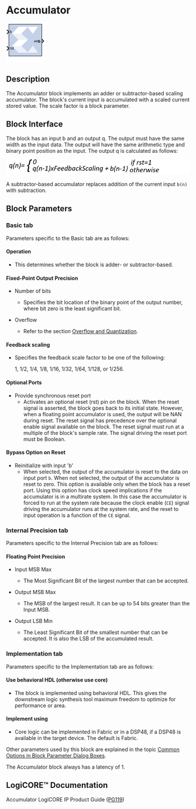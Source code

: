 # Accumulator


![](./Images/block.png)

## Description

The Accumulator block implements an adder or subtractor-based
scaling accumulator. The block's current input is accumulated with a scaled current stored
value. The scale factor is a block parameter.

## Block Interface

The block has an input b and an output q. The output must have the same
width as the input data. The output will have the same arithmetic type
and binary point position as the input. The output q is calculated as
follows:

  
![](./Images/caz1630484762781.png)  

A subtractor-based accumulator replaces addition of the current input
`b(n)` with subtraction.

## Block Parameters

### Basic tab  
Parameters specific to the Basic tab are as follows:

#### Operation  
* This determines whether the block is adder- or subtractor-based.

#### Fixed-Point Output Precision  
* Number of bits  
  * Specifies the bit location of the binary point of the output number,
where bit zero is the least significant bit.

* Overflow  
  * Refer to the section [Overflow and
Quantization](common-options-in-block-parameter-dialog-boxes-aa1032308.html#val1538085362909__aa1032322).

#### Feedback scaling  
* Specifies the feedback scale factor to be one of the following:

  1, 1/2, 1/4, 1/8, 1/16, 1/32, 1/64, 1/128, or 1/256.

#### Optional Ports  
* Provide synchronous reset port  
  * Activates an optional reset (rst) pin on the block. When the reset
signal is asserted, the block goes back to its initial state. However,
when a floating point accumulator is used, the output will be NAN during
reset. The reset signal has precedence over the optional enable signal
available on the block. The reset signal must run at a multiple of the
block's sample rate. The signal driving the reset port must be Boolean.

#### Bypass Option on Reset  
* Reinitialize with input 'b'  
  * When selected, the output of the accumulator is reset to the data on
input port `b`. When not selected, the output of the accumulator is
reset to zero. This option is available only when the block has a reset
port. Using this option has clock speed implications if the accumulator
is in a multirate system. In this case the accumulator is forced to run
at the system rate because the clock enable (`CE`) signal driving the
accumulator runs at the system rate, and the reset to input operation is
a function of the `CE` signal.

### Internal Precision tab  
Parameters specific to the Internal Precision tab are as follows:

#### Floating Point Precision  
* Input MSB Max  
  * The Most Significant Bit of the largest number that can be accepted.

* Output MSB Max  
  * The MSB of the largest result. It can be up to 54 bits greater than the
Input MSB.

* Output LSB Min  
  * The Least Significant Bit of the smallest number that can be accepted.
It is also the LSB of the accumulated result.

### Implementation tab  
Parameters specific to the Implementation tab are as follows:

#### Use behavioral HDL (otherwise use core)  
* The block is implemented using behavioral HDL. This gives the downstream
logic synthesis tool maximum freedom to optimize for performance or
area.

#### Implement using  
* Core logic can be implemented in Fabric or in a DSP48, if a DSP48 is
available in the target device. The default is Fabric.

Other parameters used by this block are explained in the topic [Common
Options in Block Parameter Dialog
Boxes](common-options-in-block-parameter-dialog-boxes-aa1032308.html).

The Accumulator block always has a latency of 1.

## LogiCORE™ Documentation

Accumulator LogiCORE IP Product Guide
([PG119](https://www.xilinx.com/cgi-bin/docs/ipdoc?c=c_accum;v=latest;d=pg119-c-accum.pdf))
